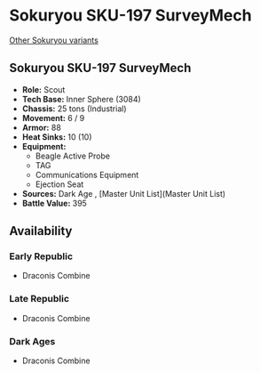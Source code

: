 # Sokuryou SKU-197 SurveyMech 

[Other Sokuryou variants](../sokuryou.md) 

## Sokuryou SKU-197 SurveyMech 

- **Role:** Scout 
- **Tech Base:** Inner Sphere (3084) 
- **Chassis:** 25 tons (Industrial) 
- **Movement:** 6 / 9 
- **Armor:** 88 
- **Heat Sinks:** 10 (10) 
- **Equipment:** 
  - Beagle Active Probe 
  - TAG 
  - Communications Equipment 
  - Ejection Seat 
- **Sources:** Dark Age , [Master Unit List](Master Unit List) 
- **Battle Value:** 395 

## Availability 

### Early Republic 

- Draconis Combine 

### Late Republic 

- Draconis Combine 

### Dark Ages 

- Draconis Combine 


